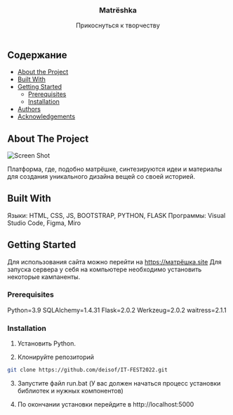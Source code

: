 <br/>
<p align="center">
  <h3 align="center">Matrёshka</h3>

  <p align="center">
    Прикоснуться к творчеству
    <br/>
    <br/>
  </p>
</p>



## Содержание

* [About the Project](#about-the-project)
* [Built With](#built-with)
* [Getting Started](#getting-started)
  * [Prerequisites](#prerequisites)
  * [Installation](#installation)
* [Authors](#authors)
* [Acknowledgements](#acknowledgements)
## About The Project

![Screen Shot](https://psv4.userapi.com/c536236/u382070456/docs/d18/28b3df4997a7/Frame_26.png?extra=8bw9KRxPSe8nCiKytA5Ar02Jgl7RRcl81n9sS2Pp8ff9kv7D0mw_L60pSKFiep5iUyhCsS6pwFlbTayUSq8TiiDavjOU-BbkNb57-HUt04CFE_0y1dB35pAzw9CRBR33GmlsRCrvpYt8pacRWhMhslGH)

Платформа, где, подобно матрёшке, синтезируются идеи и материалы для создания уникального дизайна вещей со своей историей.

## Built With

Языки: HTML, CSS, JS, BOOTSTRAP, PYTHON, FLASK
Программы: Visual Studio Code, Figma, Miro

## Getting Started

Для использования сайта можно перейти на  https://матрёшка.site
Для запуска сервера у себя на компьютере необходимо установить некоторые кампаненты.

### Prerequisites

Python=3.9
SQLAlchemy=1.4.31
Flask=2.0.2
Werkzeug=2.0.2
waitress=2.1.1

### Installation

1. Установить Python.

2. Клонируйте репозиторий

```sh
git clone https://github.com/deisof/IT-FEST2022.git
```

3. Запустите файл run.bat (У вас должен начаться процесс установки библиотек и нужных компонентов)


4. По окончании установки перейдите в http://localhost:5000
